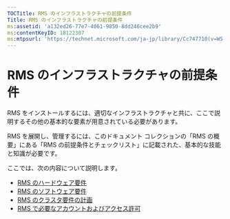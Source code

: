 ```yaml
---
TOCTitle: RMS のインフラストラクチャの前提条件
Title: RMS のインフラストラクチャの前提条件
ms:assetid: 'a132ed26-77e7-4061-9850-8dd246cee2b9'
ms:contentKeyID: 18122307
ms:mtpsurl: 'https://technet.microsoft.com/ja-jp/library/Cc747710(v=WS.10)'
---
```


RMS のインフラストラクチャの前提条件
====================================

RMS をインストールするには、適切なインフラストラクチャと共に、ここで説明するその他の基本的な要素が用意されている必要があります。

RMS を展開し、管理するには、このドキュメント コレクションの「RMS の概要」にある「RMS の前提条件とチェックリスト」に記載された、基本的な技能と知識が必要です。

ここでは、次の内容について説明します。

-   [RMS のハードウェア要件](https://technet.microsoft.com/247735de-e901-4f4f-b69e-254680d2f6ba)
-   [RMS のソフトウェア要件](https://technet.microsoft.com/17faf2ad-2366-4a92-98a5-766e20a0f741)
-   [RMS のクラスタ要件の計画](https://technet.microsoft.com/ec4023eb-4d39-4551-9789-c8a2d973a55b)
-   [RMS で必要なアカウントおよびアクセス許可](https://technet.microsoft.com/07a51daa-6823-41e6-b453-92f1a0592361)
